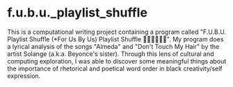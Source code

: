 # f.u.b.u._playlist_shuffle
This is a computational writing project containing a program called "F.U.B.U. Playlist Shuffle (*For Us By Us) Playlist Shuffle ✊🏿✊🏾✊🏽". My program does a lyrical analysis of the songs "Almeda" and "Don't Touch My Hair" by the artist Solange (a.k.a. Beyonce's sister). Through this lens of cultural and computing exploration, I was able to discover some meaningful things about the importance of rhetorical and poetical word order in black creativity/self expression. 
